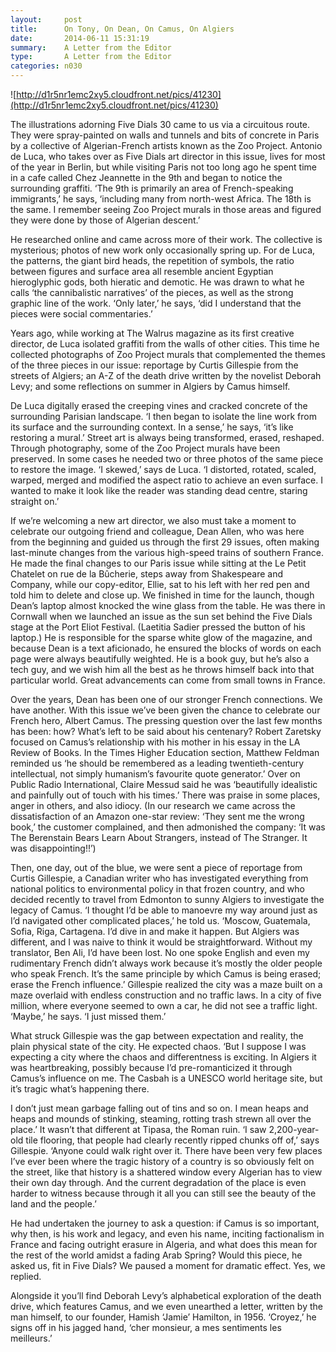 ```yaml
---
layout:     post
title:      On Tony, On Dean, On Camus, On Algiers
date:       2014-06-11 15:31:19
summary:    A Letter from the Editor
type:       A Letter from the Editor
categories: n030
---
```


![http://d1r5nr1emc2xy5.cloudfront.net/pics/41230](http://d1r5nr1emc2xy5.cloudfront.net/pics/41230)

The illustrations adorning Five Dials 30 came to us via a circuitous route. They were spray-painted on walls and tunnels and bits of concrete in Paris by a collective of Algerian-French artists known as the Zoo Project. Antonio de Luca, who takes over as Five Dials art director in this issue, lives for most of the year in Berlin, but while visiting Paris not too long ago he spent time in a cafe called Chez Jeannette in the 9th and began to notice the surrounding graffiti. ‘The 9th is primarily an area of French-speaking immigrants,’ he says, ‘including many from north-west Africa. The 18th is the same. I remember seeing Zoo Project murals in those areas and figured they were done by those of Algerian descent.’

He researched online and came across more of their work. The collective is mysterious; photos of new work only occasionally spring up. For de Luca, the patterns, the giant bird heads, the repetition of symbols, the ratio between figures and surface area all resemble ancient Egyptian hieroglyphic gods, both hieratic and demotic. He was drawn to what he calls ‘the cannibalistic narratives’ of the pieces, as well as the strong graphic line of the work. ‘Only later,’ he says, ‘did I understand that the pieces were social commentaries.’

Years ago, while working at The Walrus magazine as its first creative director, de Luca isolated graffiti from the walls of other cities. This time he collected photo­graphs of Zoo Project murals that complemented the themes of the three pieces in our issue: reportage by Curtis Gillespie from the streets of Algiers; an A-Z of the death drive written by the novelist Deborah Levy; and some reflections on summer in Algiers by Camus himself.
 
De Luca digitally erased the creeping vines and cracked concrete of the surrounding Parisian landscape. ‘I then began to isolate the line work from its surface and the surrounding context. In a sense,’ he says, ‘it’s like restoring a mural.’ Street art is always being transformed, erased, reshaped. Through photography, some of the Zoo Project murals have been preserved. In some cases he needed two or three photos of the same piece to restore the image. ‘I skewed,’ says de Luca. ‘I distorted, rotated, scaled, warped, merged and modified the aspect ratio to achieve an even surface. I wanted to make it look like the reader was standing dead centre, staring straight on.’

If we’re welcoming a new art director, we also must take a moment to celebrate our outgoing friend and colleague, Dean Allen, who was here from the beginning and guided us through the first 29 issues, often making last-minute changes from the various high-speed trains of southern France. He made the final changes to our Paris issue while sitting at the Le Petit Chatelet on rue de la Bûcherie, steps away from Shakespeare and Company, while our copy-editor, Ellie, sat to his left with her red pen and told him to delete and close up. We finished in time for the launch, though Dean’s laptop almost knocked the wine glass from the table. He was there in Cornwall when we launched an issue as the sun set behind the Five Dials stage at the Port Eliot Festival. (Laetitia Sadier pressed the button of his laptop.) He is responsible for the sparse white glow of the magazine, and because Dean is a text aficionado, he ensured the blocks of words on each page were always beautifully weighted. He is a book guy, but he’s also a tech guy, and we wish him all the best as he throws himself back into that particular world. Great advancements can come from small towns in France. 

Over the years, Dean has been one of our stronger French connections. We have another. With this issue we’ve been given the chance to celebrate our French hero, Albert Camus. The pressing question over the last few months has been: how? What’s left to be said about his centenary? Robert Zaretsky focused on Camus’s relationship with his mother in his essay in the LA Review of Books. In the Times Higher Education section, Matthew Feldman reminded us ‘he should be remembered as a leading twentieth-century intellectual, not simply humanism’s favourite quote generator.’ Over on Public Radio International, Claire Messud said he was ‘beautifully idealistic and painfully out of touch with his times.’ There was praise in some places, anger in others, and also idiocy. (In our research we came across the dissatisfaction of an Amazon one-star review: ‘They sent me the wrong book,’ the customer complained, and then admonished the company: ‘It was The Berenstain Bears Learn About Strangers, instead of The Stranger. It was disappointing!!’)

Then, one day, out of the blue, we were sent a piece of reportage from Curtis Gillespie, a Canadian writer who has investigated everything from national politics to environmental policy in that frozen country, and who decided recently to travel from Edmonton to sunny Algiers to investigate the legacy of Camus. ‘I thought I’d be able to manoevre my way around just as I’d navigated other complicated places,’ he told us. ‘Moscow, Guatemala, Sofia, Riga, Cartagena. I’d dive in and make it happen. But Algiers was different, and I was naive to think it would be straightforward. Without my translator, Ben Ali, I’d have been lost. No one spoke English and even my rudimentary French didn’t always work because it’s mostly the older people who speak French. It’s the same principle by which Camus is being erased; erase the French influence.’ Gillespie realized the city was a maze built on a maze overlaid with endless construction and no traffic laws. In a city of five million, where everyone seemed to own a car, he did not see a traffic light. ‘Maybe,’ he says. ‘I just missed them.’ 

What struck Gillespie was the gap between expectation and reality, the plain physical state of the city. He expected chaos. ‘But I suppose I was expecting a city where the chaos and differentness is exciting. In Algiers it was heartbreaking, possibly because I’d pre-romanticized it through Camus’s influence on me. The Casbah is a UNESCO world heritage site, but it’s tragic what’s happening there.

I don’t just mean garbage falling out of tins and so on. I mean heaps and heaps and mounds of stinking, steaming, rotting trash strewn all over the place.’ It wasn’t that different at Tipasa, the Roman ruin. ‘I saw 2,200-year-old tile flooring, that people had clearly recently ripped chunks off of,’ says Gillespie. ‘Anyone could walk right over it. There have been very few places I’ve ever been where the tragic history of a country is so obviously felt on the street, like that history is a shattered window every Algerian has to view their own day through. And the current deg­radation of the place is even harder to witness because through it all you can still see the beauty of the land and the people.’

He had undertaken the journey to ask a question: if Camus is so important, why then, is his work and legacy, and even his name, inciting factionalism in France and facing outright erasure in Algeria, and what does this mean for the rest of the world amidst a fading Arab Spring? Would this piece, he asked us, fit in Five Dials? We paused a moment for dramatic effect. Yes, we replied. 

Alongside it you’ll find Deborah Levy’s alphabetical exploration of the death drive, which features Camus, and we even unearthed a letter, written by the man himself, to our founder, Hamish ‘Jamie’ Hamilton, in 1956. ‘Croyez,’ he signs off in his jagged hand, ‘cher monsieur, a mes sentiments les meilleurs.’
